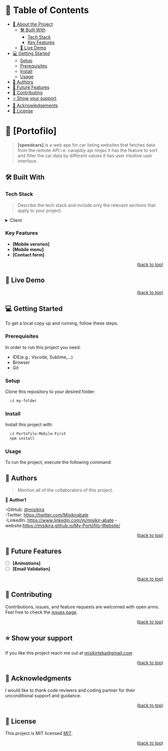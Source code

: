 <a name="readme-top"></a>

<!-- TABLE OF CONTENTS -->

# 📗 Table of Contents

- [📖 About the Project](#about-project)
  - [🛠 Built With](#built-with)
    - [Tech Stack](#tech-stack)
    - [Key Features](#key-features)
  - [🚀 Live Demo](#live-demo)
- [💻 Getting Started](#getting-started)
  - [Setup](#setup)
  - [Prerequisites](#prerequisites)
  - [Install](#install)
  - [Usage](#usage)
- [👥 Authors](#authors)
- [🔭 Future Features](#future-features)
- [🤝 Contributing](#contributing)
- [⭐️ Show your support](#support)
- [🙏 Acknowledgements](#acknowledgements)
- [📝 License](#license)

<!-- PROJECT DESCRIPTION -->

# 📖 [Portofilo] <a name="about-project"></a>

> **[speedcars]** is a web app for car listing websites that fetches data from the remote API i.e. carapiby api ninjas it has the feature to sort and filter the car data by different values
it has user intuitive user interface.
## 🛠 Built With <a name="built-with"></a>

### Tech Stack <a name="tech-stack"></a>

> Describe the tech stack and include only the relevant sections that apply to your project.

<details>
  <summary>Client</summary>
  <ul>
    <li><a href="https://reactjs.org/">HTML</a></li>
    <li><a href="https://reactjs.org/">CSS</a></li>
  </ul>
</details>


<!-- Features -->

### Key Features <a name="key-features"></a>

- **[Mobile versrion]**
- **[Mobile menu]**
- **[Contact form]**

<p align="right">(<a href="#readme-top">back to top</a>)</p>

<!-- LIVE DEMO -->

## 🚀 Live Demo <a name="live-demo"></a>

<p align="right">(<a href="#readme-top">back to top</a>)</p>

<!-- GETTING STARTED -->

## 💻 Getting Started <a name="getting-started"></a>

To get a local copy up and running, follow these steps.

### Prerequisites

In order to run this project you need:
- IDE(e.g.: Vscode, Sublime,...)
- Browser
- Git

### Setup

Clone this repository to your desired folder:


```sh
  cd my-folder
```

### Install

Install this project with:

```sh
  cd Portofilo-Mobile-First
  npm install
```

### Usage

To run the project, execute the following command:

<!--
Example command:

```sh
  Open the live server
```

<p align="right">(<a href="#readme-top">back to top</a>)</p>

<!-- AUTHORS -->

## 👥 Authors <a name="authors"></a>

> Mention all of the collaborators of this project.

👤 **Author1**

-GitHub: [@misikira](https://github.com/misikira)<br>
-Twitter: https://twitter.com/Misikirabate<br>
-LinkedIn: https://www.linkedin.com/in/misikir-abate
-website:https://misikira.github.io/My-Portofilo-Website/

<p align="right">(<a href="#readme-top">back to top</a>)</p>

<!-- FUTURE FEATURES -->

## 🔭 Future Features <a name="future-features"></a>

- [ ] **[Animations]**
- [ ] **[Email Validation]**

<p align="right">(<a href="#readme-top">back to top</a>)</p>

<!-- CONTRIBUTING -->

## 🤝 Contributing <a name="contributing"></a>

Contributions, issues, and feature requests are welcomed with open arms.
Feel free to check the [issues page](../../issues/).

<p align="right">(<a href="#readme-top">back to top</a>)</p>

<!-- SUPPORT -->

## ⭐️ Show your support <a name="support"></a>



If you like this project reach me out at misikirteka@gmail.com


<p align="right">(<a href="#readme-top">back to top</a>)</p>

<!-- ACKNOWLEDGEMENTS -->

## 🙏 Acknowledgments <a name="acknowledgements"></a>


I would like to thank code reviwers and coding partner for their unconditional support and guidance.

<p align="right">(<a href="#readme-top">back to top</a>)</p>

<!-- LICENSE -->

## 📝 License <a name="license"></a>

This project is MIT licensed  <a href="https://choosealicense.com/licenses/mit/">MIT</a>.

<p align="right">(<a href="#readme-top">back to top</a>)</p>
